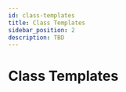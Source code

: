 ```yaml
---
id: class-templates
title: Class Templates
sidebar_position: 2
description: TBD
---
```


# Class Templates
